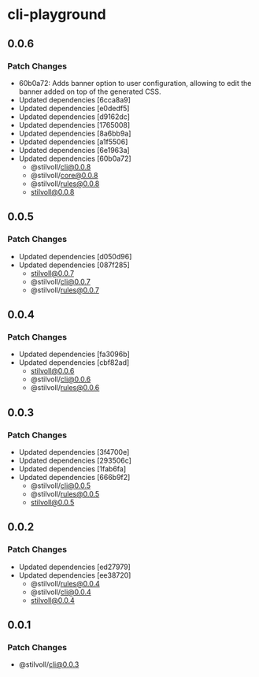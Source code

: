 # cli-playground

## 0.0.6

### Patch Changes

- 60b0a72: Adds banner option to user configuration, allowing to edit the banner added on top of the generated CSS.
- Updated dependencies [6cca8a9]
- Updated dependencies [e0dedf5]
- Updated dependencies [d9162dc]
- Updated dependencies [1765008]
- Updated dependencies [8a6bb9a]
- Updated dependencies [a1f5506]
- Updated dependencies [6e1963a]
- Updated dependencies [60b0a72]
  - @stilvoll/cli@0.0.8
  - @stilvoll/core@0.0.8
  - @stilvoll/rules@0.0.8
  - stilvoll@0.0.8

## 0.0.5

### Patch Changes

- Updated dependencies [d050d96]
- Updated dependencies [087f285]
  - stilvoll@0.0.7
  - @stilvoll/cli@0.0.7
  - @stilvoll/rules@0.0.7

## 0.0.4

### Patch Changes

- Updated dependencies [fa3096b]
- Updated dependencies [cbf82ad]
  - stilvoll@0.0.6
  - @stilvoll/cli@0.0.6
  - @stilvoll/rules@0.0.6

## 0.0.3

### Patch Changes

- Updated dependencies [3f4700e]
- Updated dependencies [293506c]
- Updated dependencies [1fab6fa]
- Updated dependencies [666b9f2]
  - @stilvoll/cli@0.0.5
  - @stilvoll/rules@0.0.5
  - stilvoll@0.0.5

## 0.0.2

### Patch Changes

- Updated dependencies [ed27979]
- Updated dependencies [ee38720]
  - @stilvoll/rules@0.0.4
  - @stilvoll/cli@0.0.4
  - stilvoll@0.0.4

## 0.0.1

### Patch Changes

- @stilvoll/cli@0.0.3
